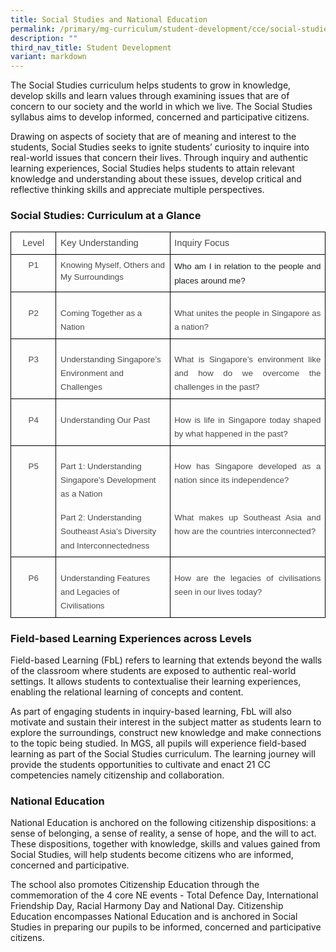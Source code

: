 ```yaml
---
title: Social Studies and National Education
permalink: /primary/mg-curriculum/student-development/cce/social-studies-and-national-education/
description: ""
third_nav_title: Student Development
variant: markdown
---
```

The Social Studies curriculum helps students to grow in knowledge, develop skills and learn values through examining issues that are of concern to our society and the world in which we live. The Social Studies syllabus aims to develop informed, concerned and participative citizens.

Drawing on aspects of society that are of meaning and interest to the students, Social Studies seeks to ignite students’ curiosity to inquire into real-world issues that concern their lives. Through inquiry and authentic learning experiences, Social Studies helps students to attain relevant knowledge and understanding about these issues, develop critical and reflective thinking skills and appreciate multiple perspectives.

### Social Studies: Curriculum at a Glance&nbsp;

  

<table style="border:none;border-collapse:collapse;"><colgroup><col width="85"><col width="210"><col width="322"></colgroup><tbody><tr style="height:24pt"><td style="border-left:solid #000000 0.9999974999999999pt;border-right:solid #000000 0.9999974999999999pt;border-bottom:solid #000000 0.9999974999999999pt;border-top:solid #000000 0.9999974999999999pt;vertical-align:top;padding:5pt 5pt 5pt 5pt;overflow:hidden;overflow-wrap:break-word;"><p style="line-height:1.44;text-align: center;margin-top:0pt;margin-bottom:0pt;" dir="ltr"><span style="font-size:11pt;font-family:Arial,sans-serif;color:#484848;background-color:#ffffff;font-weight:400;font-style:normal;font-variant:normal;text-decoration:none;vertical-align:baseline;white-space:pre;white-space:pre-wrap;">Level</span></p></td><td style="border-left:solid #000000 0.9999974999999999pt;border-right:solid #000000 0.9999974999999999pt;border-bottom:solid #000000 0.9999974999999999pt;border-top:solid #000000 0.9999974999999999pt;vertical-align:top;padding:5pt 5pt 5pt 5pt;overflow:hidden;overflow-wrap:break-word;"><p style="line-height:1.44;text-align: justify;margin-top:0pt;margin-bottom:0pt;" dir="ltr"><span style="font-size:11pt;font-family:Arial,sans-serif;color:#484848;background-color:#ffffff;font-weight:400;font-style:normal;font-variant:normal;text-decoration:none;vertical-align:baseline;white-space:pre;white-space:pre-wrap;">Key Understanding&nbsp;</span></p></td><td style="border-left:solid #000000 0.9999974999999999pt;border-right:solid #000000 0.9999974999999999pt;border-bottom:solid #000000 0.50000025pt;border-top:solid #000000 0.9999974999999999pt;vertical-align:top;padding:5pt 5pt 5pt 5pt;overflow:hidden;overflow-wrap:break-word;"><p style="line-height:1.44;text-align: justify;margin-top:0pt;margin-bottom:0pt;" dir="ltr"><span style="font-size:11pt;font-family:Arial,sans-serif;color:#484848;background-color:#ffffff;font-weight:400;font-style:normal;font-variant:normal;text-decoration:none;vertical-align:baseline;white-space:pre;white-space:pre-wrap;">Inquiry Focus&nbsp;</span></p></td></tr><tr style="height:24.75pt"><td style="border-left:solid #000000 0.9999974999999999pt;border-right:solid #000000 0.9999974999999999pt;border-bottom:solid #000000 0.50000025pt;border-top:solid #000000 0.9999974999999999pt;vertical-align:top;padding:5pt 5pt 5pt 5pt;overflow:hidden;overflow-wrap:break-word;"><p style="line-height:1.44;text-align: center;margin-top:0pt;margin-bottom:0pt;" dir="ltr"><span style="font-size:10pt;font-family:Arial,sans-serif;color:#484848;background-color:#ffffff;font-weight:400;font-style:normal;font-variant:normal;text-decoration:none;vertical-align:baseline;white-space:pre;white-space:pre-wrap;">P1</span></p></td><td style="border-left:solid #000000 0.9999974999999999pt;border-right:solid #000000 0.50000025pt;border-bottom:solid #000000 0.50000025pt;border-top:solid #000000 0.9999974999999999pt;vertical-align:top;padding:5pt 5pt 5pt 5pt;overflow:hidden;overflow-wrap:break-word;"><p style="line-height:1.44;margin-top:0pt;margin-bottom:0pt;" dir="ltr"><span style="font-size:10pt;font-family:Arial,sans-serif;color:#484848;background-color:#ffffff;font-weight:400;font-style:normal;font-variant:normal;text-decoration:none;vertical-align:baseline;white-space:pre;white-space:pre-wrap;">Knowing Myself, Others and My Surroundings&nbsp;</span></p></td><td style="border-left:solid #000000 0.50000025pt;border-right:solid #000000 0.50000025pt;border-bottom:solid #000000 0.50000025pt;border-top:solid #000000 0.50000025pt;vertical-align:top;padding:5pt 5pt 5pt 5pt;overflow:hidden;overflow-wrap:break-word;"><p style="line-height:1.728;text-align: justify;margin-top:0pt;margin-bottom:0pt;" dir="ltr"><span style="font-size:10pt;font-family:Arial,sans-serif;color:#1a1c1e;background-color:#ffffff;font-weight:400;font-style:normal;font-variant:normal;text-decoration:none;vertical-align:baseline;white-space:pre;white-space:pre-wrap;">Who am I in relation to the people and places around me?&nbsp;</span></p></td></tr><tr style="height:49.5pt"><td style="border-left:solid #000000 0.50000025pt;border-right:solid #000000 0.50000025pt;border-bottom:solid #000000 0.50000025pt;border-top:solid #000000 0.50000025pt;vertical-align:top;padding:5pt 5pt 5pt 5pt;overflow:hidden;overflow-wrap:break-word;"><p style="line-height:1.656;text-align: center;margin-top:12pt;margin-bottom:0pt;" dir="ltr"><span style="font-size:10pt;font-family:Arial,sans-serif;color:#484848;background-color:#ffffff;font-weight:400;font-style:normal;font-variant:normal;text-decoration:none;vertical-align:baseline;white-space:pre;white-space:pre-wrap;">P2</span></p></td><td style="border-left:solid #000000 0.50000025pt;border-right:solid #000000 0.50000025pt;border-bottom:solid #000000 0.50000025pt;border-top:solid #000000 0.50000025pt;vertical-align:top;padding:5pt 5pt 5pt 5pt;overflow:hidden;overflow-wrap:break-word;"><p style="line-height:1.656;margin-top:12pt;margin-bottom:0pt;" dir="ltr"><span style="font-size:10pt;font-family:Arial,sans-serif;color:#484848;background-color:#ffffff;font-weight:400;font-style:normal;font-variant:normal;text-decoration:none;vertical-align:baseline;white-space:pre;white-space:pre-wrap;">Coming Together as a Nation&nbsp;</span></p></td><td style="border-left:solid #000000 0.50000025pt;border-right:solid #000000 0.50000025pt;border-bottom:solid #000000 0.50000025pt;border-top:solid #000000 0.50000025pt;vertical-align:top;padding:5pt 5pt 5pt 5pt;overflow:hidden;overflow-wrap:break-word;"><p style="line-height:1.656;text-align: justify;margin-top:12pt;margin-bottom:0pt;" dir="ltr"><span style="font-size:10pt;font-family:Arial,sans-serif;color:#484848;background-color:#ffffff;font-weight:400;font-style:normal;font-variant:normal;text-decoration:none;vertical-align:baseline;white-space:pre;white-space:pre-wrap;">What unites the people in Singapore as a nation?</span></p></td></tr><tr style="height:50.25pt"><td style="border-left:solid #000000 0.50000025pt;border-right:solid #000000 0.50000025pt;border-bottom:solid #000000 0.50000025pt;border-top:solid #000000 0.50000025pt;vertical-align:top;padding:5pt 5pt 5pt 5pt;overflow:hidden;overflow-wrap:break-word;"><p style="line-height:1.656;text-align: center;margin-top:12pt;margin-bottom:0pt;" dir="ltr"><span style="font-size:10pt;font-family:Arial,sans-serif;color:#484848;background-color:#ffffff;font-weight:400;font-style:normal;font-variant:normal;text-decoration:none;vertical-align:baseline;white-space:pre;white-space:pre-wrap;">P3</span></p></td><td style="border-left:solid #000000 0.50000025pt;border-right:solid #000000 0.50000025pt;border-bottom:solid #000000 0.50000025pt;border-top:solid #000000 0.50000025pt;vertical-align:top;padding:5pt 5pt 5pt 5pt;overflow:hidden;overflow-wrap:break-word;"><p style="line-height:1.656;margin-top:12pt;margin-bottom:0pt;" dir="ltr"><span style="font-size:10pt;font-family:Arial,sans-serif;color:#484848;background-color:#ffffff;font-weight:400;font-style:normal;font-variant:normal;text-decoration:none;vertical-align:baseline;white-space:pre;white-space:pre-wrap;">Understanding Singapore’s Environment and Challenges&nbsp;</span></p></td><td style="border-left:solid #000000 0.50000025pt;border-right:solid #000000 0.50000025pt;border-bottom:solid #000000 0.50000025pt;border-top:solid #000000 0.50000025pt;vertical-align:top;padding:5pt 5pt 5pt 5pt;overflow:hidden;overflow-wrap:break-word;"><p style="line-height:1.656;text-align: justify;margin-top:12pt;margin-bottom:0pt;" dir="ltr"><span style="font-size:10pt;font-family:Arial,sans-serif;color:#484848;background-color:#ffffff;font-weight:400;font-style:normal;font-variant:normal;text-decoration:none;vertical-align:baseline;white-space:pre;white-space:pre-wrap;">What is Singapore’s environment like and how do we overcome the challenges in the past?&nbsp;</span></p></td></tr><tr style="height:50.25pt"><td style="border-left:solid #000000 0.50000025pt;border-right:solid #000000 0.50000025pt;border-bottom:solid #000000 0.50000025pt;border-top:solid #000000 0.50000025pt;vertical-align:top;padding:5pt 5pt 5pt 5pt;overflow:hidden;overflow-wrap:break-word;"><p style="line-height:1.656;text-align: center;margin-top:12pt;margin-bottom:0pt;" dir="ltr"><span style="font-size:10pt;font-family:Arial,sans-serif;color:#484848;background-color:#ffffff;font-weight:400;font-style:normal;font-variant:normal;text-decoration:none;vertical-align:baseline;white-space:pre;white-space:pre-wrap;">P4</span></p></td><td style="border-left:solid #000000 0.50000025pt;border-right:solid #000000 0.50000025pt;border-bottom:solid #000000 0.50000025pt;border-top:solid #000000 0.50000025pt;vertical-align:top;padding:5pt 5pt 5pt 5pt;overflow:hidden;overflow-wrap:break-word;"><p style="line-height:1.656;margin-top:12pt;margin-bottom:0pt;" dir="ltr"><span style="font-size:10pt;font-family:Arial,sans-serif;color:#484848;background-color:#ffffff;font-weight:400;font-style:normal;font-variant:normal;text-decoration:none;vertical-align:baseline;white-space:pre;white-space:pre-wrap;">Understanding Our Past&nbsp;</span></p></td><td style="border-left:solid #000000 0.50000025pt;border-right:solid #000000 0.50000025pt;border-bottom:solid #000000 0.50000025pt;border-top:solid #000000 0.50000025pt;vertical-align:top;padding:5pt 5pt 5pt 5pt;overflow:hidden;overflow-wrap:break-word;"><p style="line-height:1.656;text-align: justify;margin-top:12pt;margin-bottom:0pt;" dir="ltr"><span style="font-size:10pt;font-family:Arial,sans-serif;color:#484848;background-color:#ffffff;font-weight:400;font-style:normal;font-variant:normal;text-decoration:none;vertical-align:baseline;white-space:pre;white-space:pre-wrap;">How is life in Singapore today shaped by what happened in the past?</span></p></td></tr><tr style="height:90pt"><td style="border-left:solid #000000 0.50000025pt;border-right:solid #000000 0.50000025pt;border-bottom:solid #000000 0.50000025pt;border-top:solid #000000 0.50000025pt;vertical-align:top;padding:5pt 5pt 5pt 5pt;overflow:hidden;overflow-wrap:break-word;"><p style="line-height:1.656;text-align: center;margin-top:12pt;margin-bottom:0pt;" dir="ltr"><span style="font-size:10pt;font-family:Arial,sans-serif;color:#484848;background-color:#ffffff;font-weight:400;font-style:normal;font-variant:normal;text-decoration:none;vertical-align:baseline;white-space:pre;white-space:pre-wrap;">P5</span></p></td><td style="border-left:solid #000000 0.50000025pt;border-right:solid #000000 0.50000025pt;border-bottom:solid #000000 0.50000025pt;border-top:solid #000000 0.50000025pt;vertical-align:top;padding:5pt 5pt 5pt 5pt;overflow:hidden;overflow-wrap:break-word;"><p style="line-height:1.656;margin-top:12pt;margin-bottom:0pt;" dir="ltr"><span style="font-size:10pt;font-family:Arial,sans-serif;color:#484848;background-color:#ffffff;font-weight:400;font-style:normal;font-variant:normal;text-decoration:none;vertical-align:baseline;white-space:pre;white-space:pre-wrap;">Part 1: Understanding Singapore’s Development as a Nation</span></p><p style="line-height:1.656;margin-top:12pt;margin-bottom:0pt;" dir="ltr"><span style="font-size:10pt;font-family:Arial,sans-serif;color:#484848;background-color:#ffffff;font-weight:400;font-style:normal;font-variant:normal;text-decoration:none;vertical-align:baseline;white-space:pre;white-space:pre-wrap;">Part 2: Understanding Southeast Asia’s Diversity and Interconnectedness</span></p></td><td style="border-left:solid #000000 0.50000025pt;border-right:solid #000000 0.50000025pt;border-bottom:solid #000000 0.50000025pt;border-top:solid #000000 0.50000025pt;vertical-align:top;padding:5pt 5pt 5pt 5pt;overflow:hidden;overflow-wrap:break-word;"><p style="line-height:1.656;text-align: justify;margin-top:12pt;margin-bottom:0pt;" dir="ltr"><span style="font-size:10pt;font-family:Arial,sans-serif;color:#484848;background-color:#ffffff;font-weight:400;font-style:normal;font-variant:normal;text-decoration:none;vertical-align:baseline;white-space:pre;white-space:pre-wrap;">How has Singapore developed as a nation since its independence?</span><span style="font-size:10pt;font-family:Arial,sans-serif;color:#484848;background-color:#ffffff;font-weight:400;font-style:normal;font-variant:normal;text-decoration:none;vertical-align:baseline;white-space:pre;white-space:pre-wrap;"><br><br></span></p><p style="line-height:1.656;text-align: justify;margin-top:12pt;margin-bottom:0pt;" dir="ltr"><span style="font-size:10pt;font-family:Arial,sans-serif;color:#484848;background-color:#ffffff;font-weight:400;font-style:normal;font-variant:normal;text-decoration:none;vertical-align:baseline;white-space:pre;white-space:pre-wrap;">What makes up Southeast Asia and how are the countries interconnected?&nbsp;</span></p></td></tr><tr style="height:69.99999999999994pt"><td style="border-left:solid #000000 0.50000025pt;border-right:solid #000000 0.50000025pt;border-bottom:solid #000000 0.50000025pt;border-top:solid #000000 0.50000025pt;vertical-align:top;padding:5pt 5pt 5pt 5pt;overflow:hidden;overflow-wrap:break-word;"><p style="line-height:1.656;text-align: center;margin-top:12pt;margin-bottom:0pt;" dir="ltr"><span style="font-size:10pt;font-family:Arial,sans-serif;color:#484848;background-color:#ffffff;font-weight:400;font-style:normal;font-variant:normal;text-decoration:none;vertical-align:baseline;white-space:pre;white-space:pre-wrap;">P6</span></p></td><td style="border-left:solid #000000 0.50000025pt;border-right:solid #000000 0.50000025pt;border-bottom:solid #000000 0.50000025pt;border-top:solid #000000 0.50000025pt;vertical-align:top;padding:5pt 5pt 5pt 5pt;overflow:hidden;overflow-wrap:break-word;"><p style="line-height:1.656;margin-top:12pt;margin-bottom:0pt;" dir="ltr"><span style="font-size:10pt;font-family:Arial,sans-serif;color:#484848;background-color:#ffffff;font-weight:400;font-style:normal;font-variant:normal;text-decoration:none;vertical-align:baseline;white-space:pre;white-space:pre-wrap;">Understanding Features and Legacies of Civilisations&nbsp;</span></p></td><td style="border-left:solid #000000 0.50000025pt;border-right:solid #000000 0.50000025pt;border-bottom:solid #000000 0.50000025pt;border-top:solid #000000 0.50000025pt;vertical-align:top;padding:5pt 5pt 5pt 5pt;overflow:hidden;overflow-wrap:break-word;"><p style="line-height:1.656;text-align: justify;margin-top:12pt;margin-bottom:0pt;" dir="ltr"><span style="font-size:10pt;font-family:Arial,sans-serif;color:#484848;background-color:#ffffff;font-weight:400;font-style:normal;font-variant:normal;text-decoration:none;vertical-align:baseline;white-space:pre;white-space:pre-wrap;">How are the legacies of civilisations seen in our lives today?&nbsp;</span></p></td></tr></tbody></table>

  

###   Field-based Learning Experiences across Levels  
  
Field-based Learning (FbL) refers to learning that extends beyond the walls of the classroom where students are exposed to authentic real-world settings. It allows students to contextualise their learning experiences, enabling the relational learning of concepts and content.  
  
As part of engaging students in inquiry-based learning, FbL will also motivate and sustain their interest in the subject matter as students learn to explore the surroundings, construct new knowledge and make connections to the topic being studied. In MGS, all pupils will experience field-based learning as part of the Social Studies curriculum. The learning journey will provide the students opportunities to cultivate and enact 21 CC competencies namely citizenship and collaboration.&nbsp;

  

###   National Education  
  
National Education is anchored on the following citizenship dispositions: a sense of belonging, a sense of reality, a sense of hope, and the will to act. These dispositions, together with knowledge, skills and values gained from Social Studies, will help students become citizens who are informed, concerned and participative.&nbsp;  
  
The school also promotes Citizenship Education through the commemoration of the 4 core NE events - Total Defence Day, International Friendship Day, Racial Harmony Day and National Day. Citizenship Education encompasses National Education and is anchored in Social Studies in preparing our pupils to be informed, concerned and participative citizens.
